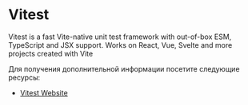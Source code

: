 # Vitest

Vitest is a fast Vite-native unit test framework with out-of-box ESM, TypeScript and JSX support.
Works on React, Vue, Svelte and more projects created with Vite

Для получения дополнительной информации посетите следующие ресурсы:

- [Vitest Website](https://vitest.dev/)
